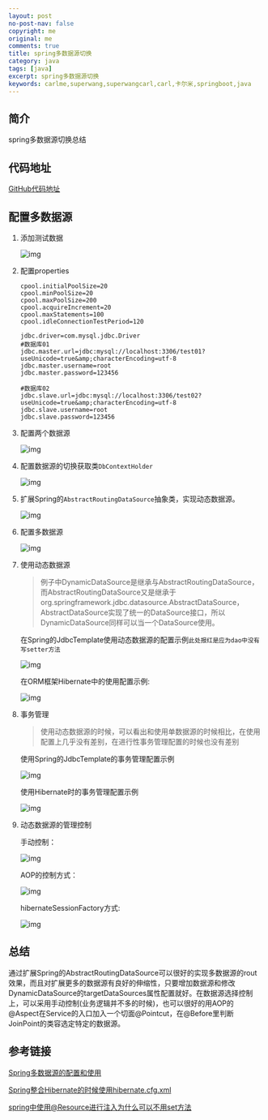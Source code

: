 ```yaml
---
layout: post
no-post-nav: false 
copyright: me
original: me
comments: true
title: spring多数据源切换
category: java
tags: [java]
excerpt: spring多数据源切换
keywords: carlme,superwang,superwangcarl,carl,卡尔米,springboot,java
---
```


## 简介

spring多数据源切换总结

## 代码地址

[GitHub代码地址](https://github.com/SuperWangCarl/spring-boot-examples/tree/master/data-multidatasources/data-multi-spring)

## 配置多数据源

1. 添加测试数据

   ![img]({{site.cdn}}/assets/images/blog/2019/20190606133122.png)

2. 配置properties

   ```properties
   cpool.initialPoolSize=20
   cpool.minPoolSize=20
   cpool.maxPoolSize=200
   cpool.acquireIncrement=20
   cpool.maxStatements=100
   cpool.idleConnectionTestPeriod=120
           
   jdbc.driver=com.mysql.jdbc.Driver
   #数据库01
   jdbc.master.url=jdbc:mysql://localhost:3306/test01?useUnicode=true&amp;characterEncoding=utf-8
   jdbc.master.username=root
   jdbc.master.password=123456

   #数据库02
   jdbc.slave.url=jdbc:mysql://localhost:3306/test02?useUnicode=true&amp;characterEncoding=utf-8
   jdbc.slave.username=root
   jdbc.slave.password=123456
   ```

3. 配置两个数据源

   ![img]({{site.cdn}}/assets/images/blog/2019/20190606103815.png)

4. 配置数据源的切换获取类`DbContextHolder`

   ![img]({{site.cdn}}/assets/images/blog/2019/20190606103544.png)

5. 扩展Spring的`AbstractRoutingDataSource`抽象类，实现动态数据源。

   ![img]({{site.cdn}}/assets/images/blog/2019/20190606103237.png)

6. 配置多数据源

   ![img]({{site.cdn}}/assets/images/blog/2019/20190606103831.png)

7. 使用动态数据源

   >  例子中DynamicDataSource是继承与AbstractRoutingDataSource，而AbstractRoutingDataSource又是继承于org.springframework.jdbc.datasource.AbstractDataSource，AbstractDataSource实现了统一的DataSource接口，所以DynamicDataSource同样可以当一个DataSource使用。

    在Spring的JdbcTemplate使用动态数据源的配置示例`此处报红是应为dao中没有写setter方法`

   ![img]({{site.cdn}}/assets/images/blog/2019/20190606104917.png)

   在ORM框架Hibernate中的使用配置示例:

   ![img]({{site.cdn}}/assets/images/blog/2019/20190606104944.png)

8. 事务管理

   > 使用动态数据源的时候，可以看出和使用单数据源的时候相比，在使用配置上几乎没有差别，在进行性事务管理配置的时候也没有差别

   使用Spring的JdbcTemplate的事务管理配置示例

   ![img]({{site.cdn}}/assets/images/blog/2019/20190606105938.png)

   使用Hibernate时的事务管理配置示例

   ![img]({{site.cdn}}/assets/images/blog/2019/20190606105957.png)

9. 动态数据源的管理控制

   手动控制：

   ![img]({{site.cdn}}/assets/images/blog/2019/20190606132633.png)

   AOP的控制方式：

   ![img]({{site.cdn}}/assets/images/blog/2019/20190606134901.png)

   hibernateSessionFactory方式:

   ![img]({{site.cdn}}/assets/images/blog/2019/20190606132813.png)

## 总结

 通过扩展Spring的AbstractRoutingDataSource可以很好的实现多数据源的rout效果，而且对扩展更多的数据源有良好的伸缩性，只要增加数据源和修改DynamicDataSource的targetDataSources属性配置就好。在数据源选择控制上，可以采用手动控制(业务逻辑并不多的时候)，也可以很好的用AOP的@Aspect在Service的入口加入一个切面@Pointcut，在@Before里判断JoinPoint的类容选定特定的数据源。

## 参考链接

[Spring多数据源的配置和使用](https://blog.csdn.net/rj042/article/details/21654627)

[Spring整合Hibernate的时候使用hibernate.cfg.xml](https://www.cnblogs.com/JamKong/p/4548785.html)

[spring中使用@Resource进行注入为什么可以不用set方法](https://q.cnblogs.com/q/80710/)